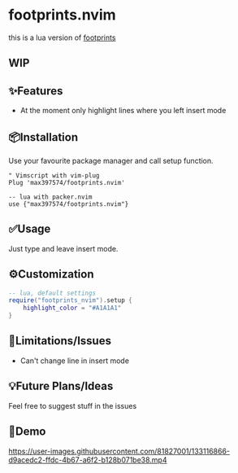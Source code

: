 # footprints.nvim

this is a lua version of
[footprints](https://github.com/axlebedev/footprints)

## WIP

✨Features
--------
* At the moment only highlight lines where you left insert mode

📦Installation
------------
Use your favourite package manager and call setup function.
```vim
" Vimscript with vim-plug
Plug 'max397574/footprints.nvim'
```

```
-- lua with packer.nvim
use {"max397574/footprints.nvim"}
```

✅Usage
-----
Just type and leave insert mode.

⚙️Customization
-------------
```lua
-- lua, default settings
require("footprints_nvim").setup {
    highlight_color = "#A1A1A1"
}
```

🚫Limitations/Issues
--------------------
* Can't change line in insert mode

💡Future Plans/Ideas
------------------
Feel free to suggest stuff in the issues

👀Demo
------

https://user-images.githubusercontent.com/81827001/133116866-d9acedc2-ffdc-4b67-a6f2-b128b071be38.mp4

